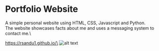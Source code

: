 # Portfolio Website

A simple personal website using HTML, CSS, Javascript and Python.\
The website showcases facts about me and uses a messaging system to contact me.\

https://rsandu1.github.io/\
![alt text](https://github.com/[username]/[reponame]/blob/[branch]/image.jpg?raw=true)
